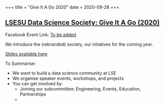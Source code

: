 +++
title = "Give It A Go 2020"
date = 2020-09-28
+++

## [LSESU Data Science Society: Give It A Go (2020)](#)

<!-- <img src = "/2020/give-it-a-go.jpg" height=20% width=50%>  -->

Facebook Event Link: [To be added](#)

We introduce the (rebranded) society, our initatives for the coming year.

<a href = "/2020/slides/GiveItAGoSlides2020.pdf"> Slides available here </a>

To Summarise:

+ We want to build a data science community at LSE
+ We organise speaker events, workshops, and projects
+ You can get involved by: 
	+ Joining our subcommittee: Engineering, Events, Education, Partnerships
	+ 





